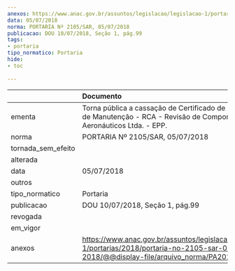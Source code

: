 ```yaml
---
anexos: https://www.anac.gov.br/assuntos/legislacao/legislacao-1/portarias/2018/portaria-no-2105-sar-05-07-2018/@@display-file/arquivo_norma/PA2018-2105.pdf
data: 05/07/2018
norma: PORTARIA Nº 2105/SAR, 05/07/2018
publicacao: DOU 10/07/2018, Seção 1, pág.99
tags:
- portaria
tipo_normatico: Portaria
hide: 
- toc 
 
---
```


|                    | Documento                                                                                                                                            |
|:-------------------|:-----------------------------------------------------------------------------------------------------------------------------------------------------|
| ementa             | Torna pública a cassação de Certificado de Organização de Manutenção - RCA - Revisão de Componentes Aeronáuticos Ltda. - EPP.                        |
| norma              | PORTARIA Nº 2105/SAR, 05/07/2018                                                                                                                     |
| tornada_sem_efeito |                                                                                                                                                      |
| alterada           |                                                                                                                                                      |
| data               | 05/07/2018                                                                                                                                           |
| outros             |                                                                                                                                                      |
| tipo_normatico     | Portaria                                                                                                                                             |
| publicacao         | DOU 10/07/2018, Seção 1, pág.99                                                                                                                      |
| revogada           |                                                                                                                                                      |
| em_vigor           |                                                                                                                                                      |
| anexos             | https://www.anac.gov.br/assuntos/legislacao/legislacao-1/portarias/2018/portaria-no-2105-sar-05-07-2018/@@display-file/arquivo_norma/PA2018-2105.pdf |